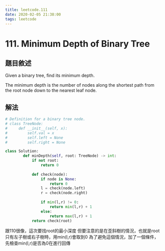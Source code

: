 ```yaml
---
title: leetcode.111
date: 2020-02-05 21:38:00
tags: leetcode
---
```

# 111. Minimum Depth of Binary Tree

## 題目敘述
Given a binary tree, find its minimum depth.

The minimum depth is the number of nodes along the shortest path from the root node down to the nearest leaf node.


## 解法

```Python
# Definition for a binary tree node.
# class TreeNode:
#     def __init__(self, x):
#         self.val = x
#         self.left = None
#         self.right = None

class Solution:
        def minDepth(self, root: TreeNode) -> int:
            if not root:
                return 0
                
            def check(node):
                if node is None:
                    return 0
                l = check(node.left)
                r = check(node.right)
                                            
                if min(l,r) != 0:
                    return min(l,r) + 1
                else:
                    return max(l,r) + 1
            return check(root)
```

跟110很像，這次要找root的最小深度
但要注意的是在歪斜樹的情況，也就是root只有左子樹或右子樹時，用min(l,r)會取到0
為了避免這個情況，加了一個條件，先檢查min(l,r)是否為0在進行回傳

